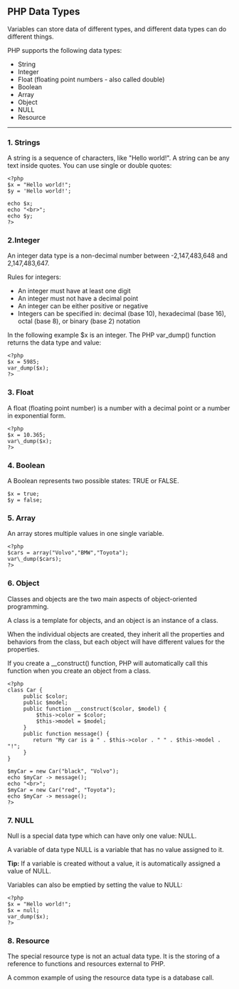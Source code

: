 ## PHP Data Types

Variables can store data of different types, and different data types can do different things.

PHP supports the following data types:

-   String
-   Integer
-   Float (floating point numbers - also called double)
-   Boolean
-   Array
-   Object
-   NULL
-   Resource

<hr>

### 1. Strings
A string is a sequence of characters, like "Hello world!". A string can be any text inside quotes. You can use single or double quotes:

```
<?php  
$x = "Hello world!";  
$y = 'Hello world!';  
  
echo $x;  
echo "<br>";  
echo $y;  
?>
```

### 2.Integer
An integer data type is a non-decimal number between -2,147,483,648 and 2,147,483,647.

Rules for integers:

-   An integer must have at least one digit
-   An integer must not have a decimal point
-   An integer can be either positive or negative
-   Integers can be specified in: decimal (base 10), hexadecimal (base 16), octal (base 8), or binary (base 2) notation

In the following example $x is an integer. The PHP var_dump() function returns the data type and value:

```
<?php  
$x = 5985;  
var_dump($x);  
?>
```

### 3. Float

A float (floating point number) is a number with a decimal point or a number in exponential form.

```
<?php  
$x = 10.365;  
var\_dump($x);  
?>
```


### 4. Boolean
A Boolean represents two possible states: TRUE or FALSE.

```
$x = true;  
$y = false;
```

### 5. Array
An array stores multiple values in one single variable.

```
<?php  
$cars = array("Volvo","BMW","Toyota");  
var\_dump($cars);  
?>
```

### 6. Object
Classes and objects are the two main aspects of object-oriented programming.

A class is a template for objects, and an object is an instance of a class.

When the individual objects are created, they inherit all the properties and behaviors from the class, but each object will have different values for the properties.

If you create a __construct() function, PHP will automatically call this function when you create an object from a class.

```
<?php  
class Car {  
	 public $color;  
	 public $model;  
	 public function __construct($color, $model) {  
		 $this->color = $color;  
		 $this->model = $model;  
	 }  
	 public function message() {  
	 	return "My car is a " . $this->color . " " . $this->model . "!";  
	 }  
}  
  
$myCar = new Car("black", "Volvo");  
echo $myCar -> message();  
echo "<br>";  
$myCar = new Car("red", "Toyota");  
echo $myCar -> message();  
?>
```

### 7. NULL 

Null is a special data type which can have only one value: NULL.

A variable of data type NULL is a variable that has no value assigned to it.

**Tip:** If a variable is created without a value, it is automatically assigned a value of NULL.

Variables can also be emptied by setting the value to NULL:

```
<?php  
$x = "Hello world!";  
$x = null;  
var_dump($x);  
?>
```


### 8. Resource

The special resource type is not an actual data type. It is the storing of a reference to functions and resources external to PHP.

A common example of using the resource data type is a database call.